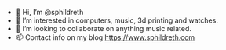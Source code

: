 - 👋 Hi, I’m @sphildreth
- 👀 I’m interested in computers, music, 3d printing and watches.
- 💞️ I’m looking to collaborate on anything music related.
- 📫 Contact info on my blog https://www.sphildreth.com

<!---
sphildreth/sphildreth is a ✨ special ✨ repository because its `README.md` (this file) appears on your GitHub profile.
You can click the Preview link to take a look at your changes.
--->
